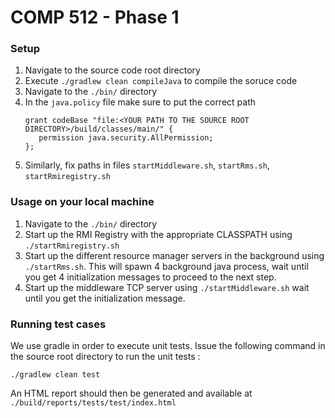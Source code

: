 # COMP 512 - Phase 1

### Setup

1. Navigate to the source code root directory
2. Execute `./gradlew clean compileJava` to compile the soruce code
3. Navigate to the `./bin/` directory
4. In the `java.policy` file make sure to put the correct path 
   ```
   grant codeBase "file:<YOUR PATH TO THE SOURCE ROOT DIRECTORY>/build/classes/main/" {
      permission java.security.AllPermission;
   };
   ```
5. Similarly, fix paths in files `startMiddleware.sh`, `startRms.sh`, `startRmiregistry.sh`

### Usage on your local machine

1. Navigate to the `./bin/` directory
2. Start up the RMI Registry with the appropriate CLASSPATH using `./startRmiregistry.sh`
3. Start up the different resource manager servers in the background using `./startRms.sh`. 
   This will spawn 4 background java process, wait until you get 4 initialization messages to proceed to the next step.
4. Start up the middleware TCP server using `./startMiddleware.sh` wait until you get the initialization message.

### Running test cases
We use gradle in order to execute unit tests. Issue the following command in the source root directory to run the unit tests : 
 
 ```
 ./gradlew clean test
 ```
 
 An HTML report should then be generated and available at ```./build/reports/tests/test/index.html```
 
 